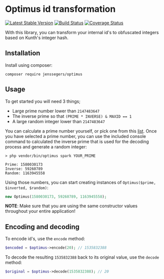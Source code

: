 Optimus id transformation
=========================

[![Latest Stable Version](http://img.shields.io/github/release/jenssegers/optimus.svg)](https://packagist.org/packages/jenssegers/optimus) [![Build Status](http://img.shields.io/travis/jenssegers/optimus.svg)](https://travis-ci.org/jenssegers/optimus) [![Coverage Status](http://img.shields.io/coveralls/jenssegers/optimus.svg)](https://coveralls.io/r/jenssegers/optimus?branch=master)


With this library, you can transform your internal id's to obfuscated integers based on Kunth's integer hash.

Installation
------------

Install using composer:

```
composer require jenssegers/optimus
```

Usage
-----

To get started you will need 3 things;

 - Large prime number lower than `2147483647`
 - The inverse prime so that `(PRIME * INVERSE) & MAXID == 1`
 - A large random integer lower than `2147483647`

You can calculate a prime number yourself, or pick one from this [list](http://primes.utm.edu/lists/small/millions/). Once you have selected a prime number, you can use the included console command to calculated the inverse prime that is used for the decoding process and generate a random integer:

```
> php vendor/bin/optimus spark YOUR_PRIME

Prime: 1580030173
Inverse: 59260789
Random: 1163945558
```

Using those numbers, you can start creating instances of `Optimus($prime, $inverted, $random)`:

```php
new Optimus(1580030173, 59260789, 1163945558);
```

**NOTE**: Make sure that you are using the same constructor values throughout your entire application!

## Encoding and decoding

To encode id's, use the `encode` method:

```php
$encoded = $optimus->encode(20); // 1535832388
```

To decode the resulting `1535832388` back to its original value, use the `decode` method:

```php
$original = $optimus->decode(1535832388); // 20
```
